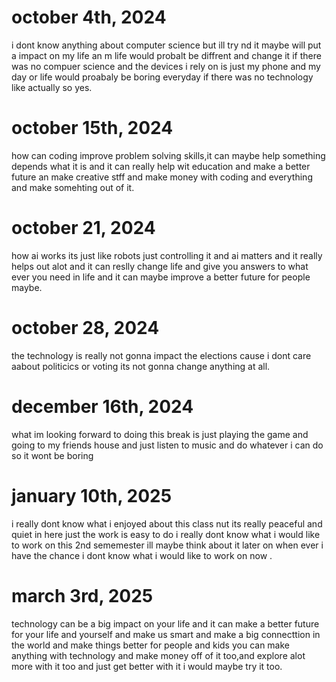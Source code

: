 # october 4th, 2024
i dont know anything about computer science but ill try nd it maybe will put a impact on my life an m life would probalt be diffrent and change it if there was no compuer science and the devices i rely on is  just my phone and my day or life would proabaly be boring everyday if there was no technology like actually so yes.
# october 15th, 2024
how can coding improve problem solving skills,it can maybe help something depends what it is and it can really help wit education and make a better future an make creative stff and make money with coding and everything and make somehting out of it.
# october 21, 2024
how ai works its just like robots just controlling it and ai matters and it really helps out alot and it can reslly change life and give you answers to what ever you need  in life and it can maybe improve a better future for people maybe.
# october 28, 2024 
the technology is really not gonna impact the elections cause i dont care aabout politicics or voting its not gonna change anything at all.
# december 16th, 2024
what im looking forward to doing this break is just playing the game and going to my friends house and just listen to music and do whatever i can do so it wont be boring
# january 10th, 2025
i really dont know what i enjoyed about this class nut its really peaceful and quiet in here just the work is easy to do i really dont know what i would like to work on this 2nd sememester ill maybe think about it later on when ever i have the chance i dont know what i would like to work on now .
# march 3rd, 2025
technology can be a big impact on your life and it can make a better future for your life and yourself and make us smart and make a big connecttion in the world and make things better for people and kids you can make anything with technology and make money off of it too,and explore alot more with it too and just get better with it i would maybe try it too.
